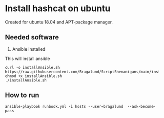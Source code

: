 # Install hashcat on ubuntu

Created for ubuntu 18.04 and APT-package manager.

## Needed software  

1. Ansible installed

This will install ansible
```shell
curl -o installAnsible.sh https://raw.githubusercontent.com/Bragalund/ScriptShenanigans/main/installAnsible.sh
chmod +x installAnsible.sh
./installAnsible.sh
```

## How to run

```()
ansible-playbook runbook.yml -i hosts --user=bragalund  --ask-become-pass
```
